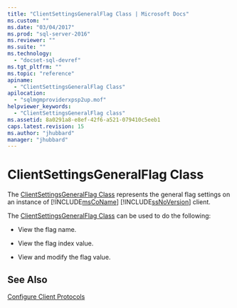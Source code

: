 ```yaml
---
title: "ClientSettingsGeneralFlag Class | Microsoft Docs"
ms.custom: ""
ms.date: "03/04/2017"
ms.prod: "sql-server-2016"
ms.reviewer: ""
ms.suite: ""
ms.technology: 
  - "docset-sql-devref"
ms.tgt_pltfrm: ""
ms.topic: "reference"
apiname: 
  - "ClientSettingsGeneralFlag Class"
apilocation: 
  - "sqlmgmproviderxpsp2up.mof"
helpviewer_keywords: 
  - "ClientSettingsGeneralFlag class"
ms.assetid: 8a0291a8-e8ef-42f6-a521-079410c5eeb1
caps.latest.revision: 15
ms.author: "jhubbard"
manager: "jhubbard"
---
```

# ClientSettingsGeneralFlag Class
  The [ClientSettingsGeneralFlag Class](../../../relational-databases/wmi-provider-configuration-classes/clientsettingsgeneralflag-class/clientsettingsgeneralflag-class.md) represents the general flag settings on an instance of [!INCLUDE[msCoName](../../../a9notintoc/includes/msconame-md.md)] [!INCLUDE[ssNoVersion](../../../a9notintoc/includes/ssnoversion-md.md)] client.  
  
 The [ClientSettingsGeneralFlag Class](../../../relational-databases/wmi-provider-configuration-classes/clientsettingsgeneralflag-class/clientsettingsgeneralflag-class.md) can be used to do the following:  
  
-   View the flag name.  
  
-   View the flag index value.  
  
-   View and modify the flag value.  
  
## See Also  
 [Configure Client Protocols](http://technet.microsoft.com/library/ms181035.aspx)  
  
  